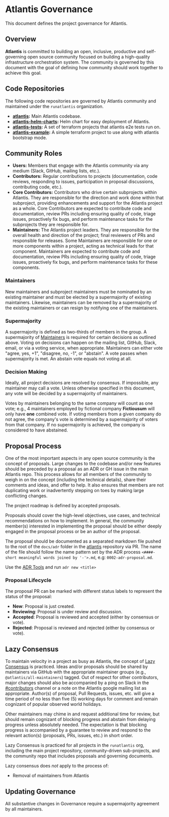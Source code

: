 # Atlantis Governance

This document defines the project governance for Atlantis.

## Overview

**Atlantis** is committed to building an open, inclusive, productive and self-governing open source
community focused on building a high-quality infrastructure orchestration system. The
community is governed by this document with the goal of defining how community
should work together to achieve this goal.

## Code Repositories

The following code repositories are governed by Atlantis community and
maintained under the `runatlantis` organization.

* **[atlantis](https://github.com/runatlantis/atlantis):** Main Atlantis codebase.
* **[atlantis-helm-charts](https://github.com/runatlantis/helm-charts):** Helm chart for easy deployment of Atlantis.
* **[atlantis-tests](https://github.com/runatlantis/atlantis-tests):** A set of terraform projects that atlantis e2e tests run on.
* **[atlantis-example](https://github.com/runatlantis/atlantis-example):** A simple terraform project to use along with atlantis bootstrap mode.

## Community Roles

* **Users:** Members that engage with the Atlantis community via any medium (Slack, GitHub, mailing lists, etc.).
* **Contributors:** Regular contributions to projects (documentation, code reviews, responding to issues, participation in proposal discussions, contributing code, etc.). 
* **Core Contributors:** Contributors who drive certain subprojects within Atlantis. They are responsible for the direction and work done within that subproject, providing enhancements and support for the Atlantis project as a whole. Core Contributors are expected to contribute code and documentation, review PRs including ensuring quality of code, triage issues, proactively fix bugs, and perform maintenance tasks for the subprojects they are responsible for.
* **Maintainers:** The Atlantis project leaders. They are responsible for the overall health and direction of the project; final reviewers of PRs and responsible for releases. Some Maintainers are responsible for one or more components within a project, acting as technical leads for that component. Maintainers are expected to contribute code and documentation, review PRs including ensuring quality of code, triage issues, proactively fix bugs, and perform maintenance tasks for these components.

### Maintainers

New maintainers and subproject maintainers must be nominated by an existing maintainer and must be elected by a supermajority of existing maintainers. Likewise, maintainers can be removed by a supermajority of the existing maintainers or can resign by notifying one of the maintainers.

### Supermajority

A supermajority is defined as two-thirds of members in the group.
A supermajority of [Maintainers](#maintainers) is required for certain
decisions as outlined above. Voting on decisions can happen on the mailing list, GitHub, Slack, email, or via a voting service, when appropriate. Maintainers can either vote "agree, yes, +1", "disagree, no, -1", or "abstain". A vote passes when supermajority is met. An abstain vote equals not voting at all.

### Decision Making

Ideally, all project decisions are resolved by consensus. If impossible, any
maintainer may call a vote. Unless otherwise specified in this document, any
vote will be decided by a supermajority of maintainers.

Votes by maintainers belonging to the same company
will count as one vote; e.g., 4 maintainers employed by fictional company **Fictiousum** will
only have **one** combined vote. If voting members from a given company do not
agree, the company's vote is determined by a supermajority of voters from that
company. If no supermajority is achieved, the company is considered to have
abstained.

## Proposal Process

One of the most important aspects in any open source community is the concept
of proposals. Large changes to the codebase and/or new features should be
preceded by a proposal as an ADR or GH issue in the main Atlantis repo. This process allows for all
members of the community to weigh in on the concept (including the technical
details), share their comments and ideas, and offer to help. It also ensures
that members are not duplicating work or inadvertently stepping on toes by
making large conflicting changes.

The project roadmap is defined by accepted proposals.

Proposals should cover the high-level objectives, use cases, and technical
recommendations on how to implement. In general, the community member(s)
interested in implementing the proposal should be either deeply engaged in the
proposal process or be an author of the proposal.

The proposal should be documented as a separated markdown file pushed to the root of the 
`docs/adr` folder in the [atlantis](https://github.com/runatlantis/atlantis)
repository via PR. The name of the file should follow the name pattern set by the ADR process `<####-short
meaningful words joined by '-'>.md`, e.g:
`0002-adr-proposal.md`.

Use the [ADR Tools](https://github.com/npryce/adr-tools) and run `adr new <title>`

### Proposal Lifecycle

The proposal PR can be marked with different status labels to represent the
status of the proposal:

* **New**: Proposal is just created.
* **Reviewing**: Proposal is under review and discussion.
* **Accepted**: Proposal is reviewed and accepted (either by consensus or vote).
* **Rejected**: Proposal is reviewed and rejected (either by consensus or vote).

## Lazy Consensus

To maintain velocity in a project as busy as Atlantis, the concept of [Lazy
Consensus](http://en.osswiki.info/concepts/lazy_consensus) is practiced. Ideas
and/or proposals should be shared by maintainers via
GitHub with the appropriate maintainer groups (e.g.,
`@atlantis/all-maintainers`) tagged. Out of respect for other contributors,
major changes should also be accompanied by a ping on Slack in the 
[#contributors](https://atlantis-community.slack.com/archives/C04ES70Q6E8) channel or a note on the
Atlantis google mailing list as appropriate. Author(s) of proposal, Pull Requests,
issues, etc.  will give a time period of no less than five (5) working days for
comment and remain cognizant of popular observed world holidays.

Other maintainers may chime in and request additional time for review, but
should remain cognizant of blocking progress and abstain from delaying
progress unless absolutely needed. The expectation is that blocking progress
is accompanied by a guarantee to review and respond to the relevant action(s)
(proposals, PRs, issues, etc.) in short order.

Lazy Consensus is practiced for all projects in the `runatlantis` org, including
the main project repository, community-driven sub-projects, and the community
repo that includes proposals and governing documents.

Lazy consensus does _not_ apply to the process of:

* Removal of maintainers from Atlantis

## Updating Governance

All substantive changes in Governance require a supermajority agreement by all maintainers.
